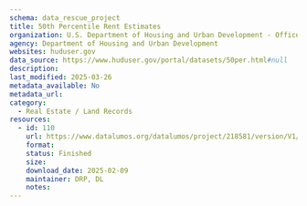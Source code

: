 ```yaml
---
schema: data_rescue_project 
title: 50th Percentile Rent Estimates
organization: U.S. Department of Housing and Urban Development - Office of Policy Development and Research
agency: Department of Housing and Urban Development
websites: huduser.gov
data_source: https://www.huduser.gov/portal/datasets/50per.html#null
description: 
last_modified: 2025-03-26
metadata_available: No
metadata_url: 
category:
  - Real Estate / Land Records
resources:
  - id: 110
    url: https://www.datalumos.org/datalumos/project/218581/version/V1/view
    format: 
    status: Finished
    size: 
    download_date: 2025-02-09
    maintainer: DRP, DL
    notes: 
---
```


